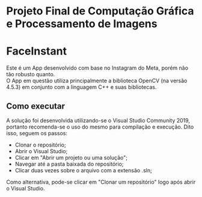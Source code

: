 # Projeto Final de Computação Gráfica e Processamento de Imagens

# FaceInstant

  Este é um App desenvolvido com base no Instagram do Meta, porém não tão robusto quanto. <br>
O App em questão utiliza principalmente a biblioteca OpenCV (na versão 4.5.3) em conjunto com a linguagem C++ e suas bibliotecas.

## Como executar

  A solução foi desenvolvida utilizando-se o Visual Studio Community 2019, portanto recomenda-se o uso do mesmo para compilação e execução. 
  Dito isso, seguem os passos:

- Clonar o repositório;
- Abrir o Visual Studio;
- Clicar em "Abrir um projeto ou uma solução";
- Navegar até a pasta baixada do repositório;
- Clicar duas vezes sobre o arquivo com a extensão .sln;

Como alternativa, pode-se clicar em "Clonar um repositório" logo após abrir o Visual Studio.